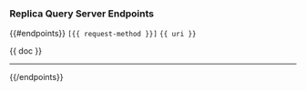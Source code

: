 ### Replica Query Server Endpoints

{{#endpoints}}
`[{{ request-method }}]` `{{ uri }}`

{{ doc }}

---

{{/endpoints}}